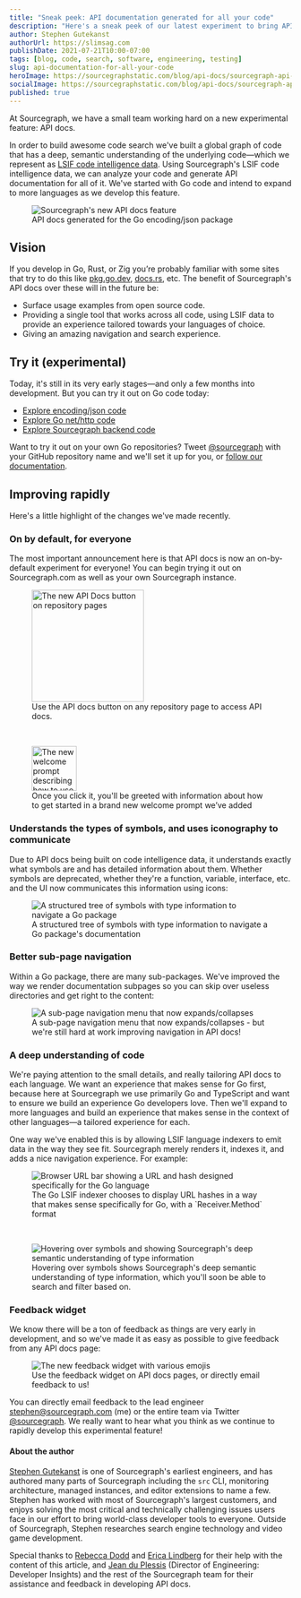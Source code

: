 ```yaml
---
title: "Sneak peek: API documentation generated for all your code"
description: "Here's a sneak peek of our latest experiment to bring API documentation to all your code, generated by LSIF code intelligence data."
author: Stephen Gutekanst
authorUrl: https://slimsag.com
publishDate: 2021-07-21T10:00-07:00
tags: [blog, code, search, software, engineering, testing]
slug: api-documentation-for-all-your-code
heroImage: https://sourcegraphstatic.com/blog/api-docs/sourcegraph-api-docs.png
socialImage: https://sourcegraphstatic.com/blog/api-docs/sourcegraph-api-docs.png
published: true
---
```


At Sourcegraph, we have a small team working hard on a new experimental feature: API docs.

In order to build awesome code search we've built a global graph of code that has a deep, semantic understanding of the underlying code—which we represent as [LSIF code intelligence data](https://lsif.dev). Using Sourcegraph's LSIF code intelligence data, we can analyze your code and generate API documentation for all of it. We've started with Go code and intend to expand to more languages as we develop this feature. 

<figure>
  <img src="https://sourcegraphstatic.com/blog/api-docs/api-docs.png" alt="Sourcegraph's new API docs feature">
  <figcaption>API docs generated for the Go encoding/json package</figcaption>
</figure>

## Vision

If you develop in Go, Rust, or Zig you’re probably familiar with some sites that try to do this like [pkg.go.dev](https://pkg.go.dev), [docs.rs]([https://docs.rs](https://docs.rs)), etc. The benefit of Sourcegraph's API docs over these will in the future be:

* Surface usage examples from open source code.
* Providing a single tool that works across all code, using LSIF data to provide an experience tailored towards your languages of choice.
* Giving an amazing navigation and search experience.

## Try it (experimental)

Today, it's still in its very early stages—and only a few months into development. But you can try it out on Go code today:

- [Explore encoding/json code](https://sourcegraph.com/github.com/golang/go/-/docs/encoding/json)
- [Explore Go net/http code](https://sourcegraph.com/github.com/golang/go/-/docs/net/http)
- [Explore Sourcegraph backend code](https://sourcegraph.com/github.com/sourcegraph/sourcegraph/-/docs/cmd/frontend/backend)

Want to try it out on your own Go repositories? Tweet [@sourcegraph](https://twitter.com/sourcegraph) with your GitHub repository name and we'll set it up for you, or [follow our documentation]([https://docs.sourcegraph.com/code_intelligence/apidocs](https://docs.sourcegraph.com/code_intelligence/apidocs)).

## Improving rapidly

Here's a little highlight of the changes we've made recently.

### On by default, for everyone

The most important announcement here is that API docs is now an on-by-default experiment for everyone! You can begin trying it out on Sourcegraph.com as well as your own Sourcegraph instance.

<figure>
  <img height="200px" src="https://sourcegraphstatic.com/blog/api-docs/api-docs-button.png" alt="The new API Docs button on repository pages">
  <figcaption>Use the API docs button on any repository page to access API docs.</figcaption>
</figure>

&nbsp;

<figure>
  <img height="80px" src="https://sourcegraphstatic.com/blog/api-docs/welcome-prompt.png" alt="The new welcome prompt describing how to use API docs">
  <figcaption>Once you click it, you'll be greeted with information about how to get started in a brand new welcome prompt we’ve added</figcaption>
</figure>

### Understands the types of symbols, and uses iconography to communicate

Due to API docs being built on code intelligence data, it understands exactly what symbols are and has detailed information about them. Whether symbols are deprecated, whether they're a function, variable, interface, etc. and the UI now communicates this information using icons:

<figure>
  <img src="https://sourcegraphstatic.com/blog/api-docs/symbols.gif" alt="A structured tree of symbols with type information to navigate a Go package">
  <figcaption>A structured tree of symbols with type information to navigate a Go package's documentation</figcaption>
</figure>

### Better sub-page navigation

Within a Go package, there are many sub-packages. We've improved the way we render documentation subpages so you can skip over useless directories and get right to the content:

<figure>
  <img src="https://sourcegraphstatic.com/blog/api-docs/subpage-navigation.gif" alt="A sub-page navigation menu that now expands/collapses">
  <figcaption>A sub-page navigation menu that now expands/collapses - but we're still hard at work improving navigation in API docs!</figcaption>
</figure>

### A deep understanding of code

We're paying attention to the small details, and really tailoring API docs to each language. We want an experience that makes sense for Go first, because here at Sourcegraph we use primarily Go and TypeScript and want to ensure we build an experience Go developers love. Then we'll expand to more languages and build an experience that makes sense in the context of other languages—a tailored experience for each.

One way we've enabled this is by allowing LSIF language indexers to emit data in the way they see fit. Sourcegraph merely renders it, indexes it, and adds a nice navigation experience. For example:

<figure>
  <img src="https://sourcegraphstatic.com/blog/api-docs/url-hash-displays.gif" alt="Browser URL bar showing a URL and hash designed specifically for the Go language">
  <figcaption>The Go LSIF indexer chooses to display URL hashes in a way that makes sense specifically for Go, with a `Receiver.Method` format</figcaption>
</figure>

&nbsp;

<figure>
  <img src="https://sourcegraphstatic.com/blog/api-docs/symbol-types.gif" alt="Hovering over symbols and showing Sourcegraph's deep semantic understanding of type information">
  <figcaption>Hovering over symbols shows Sourcegraph's deep semantic understanding of type information, which you'll soon be able to search and filter based on.</figcaption>
</figure>

### Feedback widget

We know there will be a ton of feedback as things are very early in development, and so we've made it as easy as possible to give feedback from any API docs page:

<figure>
  <img src="https://sourcegraphstatic.com/blog/api-docs/feedback-widget.png" alt="The new feedback widget with various emojis">
  <figcaption>Use the feedback widget on API docs pages, or directly email feedback to us!</figcaption>
</figure>

You can directly email feedback to the lead engineer [stephen@sourcegraph.com](mailto:stephen@sourcegraph.com) (me) or the entire team via Twitter [@sourcegraph](https://twitter.com/sourcegraph). We really want to hear what you think as we continue to rapidly develop this experimental feature!

#### About the author

[Stephen Gutekanst](https://slimsag.com) is one of Sourcegraph's earliest engineers, and has authored many parts of Sourcegraph including the `src` CLI, monitoring architecture, managed instances, and editor extensions to name a few. Stephen has worked with most of Sourcegraph's largest customers, and enjoys solving the most critical and technically challenging issues users face in our effort to bring world-class developer tools to everyone. Outside of Sourcegraph, Stephen researches search engine technology and video game development.

Special thanks to [Rebecca Dodd](https://about.sourcegraph.com/handbook/company/team#rebecca-dodd-she-her) and [Erica Lindberg](https://about.sourcegraph.com/handbook/company/team#erica-lindberg-she-her) for their help with the content of this article, and [Jean du Plessis](https://about.sourcegraph.com/handbook/company/team#jean-du-plessis-he-him) (Director of Engineering: Developer Insights) and the rest of the Sourcegraph team for their assistance and feedback in developing API docs.
